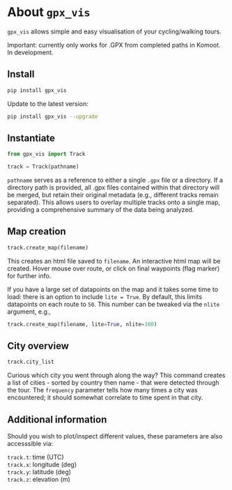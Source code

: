 About `gpx_vis`===============`gpx_vis` allows simple and easy visualisation of your cycling/walking tours.Important: currently only works for .GPX from completed paths in Komoot. In development.Install-------```bashpip install gpx_vis```Update to the latest version:```bashpip install gpx_vis --upgrade```Instantiate-----------```pythonfrom gpx_vis import Tracktrack = Track(pathname)````pathname` serves as a reference to either a single `.gpx` file or a directory.If a directory path is provided, all .gpx files contained within that directorywill be merged, but retain their original metadata (e.g., different tracks remain separated).This allows users to overlay multiple tracks onto a single map, providing a comprehensive summary of the data being analyzed.Map creation------------```pythontrack.create_map(filename)```This creates an html file saved to `filename`. An interactive html map will be created.Hover mouse over route, or click on final waypoints (flag marker) for further info.If you have a large set of datapoints on the map and it takes some time to load: there is an option to include `lite = True`. By default, this limits datapoints on each route to `50`. This number can be tweaked via the `nlite` argument, e.g.,```pythontrack.create_map(filename, lite=True, nlite=100)```City overview-------------```pythontrack.city_list```Curious which city you went through along the way? This command creates a listof cities - sorted by country then name - that were detected through the tour. The `frequency` parameter tells how many times a city was encountered; it should somewhat correlate to time spent in that city.Additional information----------------------Should you wish to plot/inspect different values, these parameters are also accesssible via:  `track.t`: time (UTC)<br>`track.x`: longitude (deg)<br>`track.y`: latitude (deg)<br>`track.z`: elevation (m)<br>